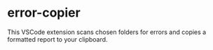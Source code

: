 # error-copier
This VSCode extension scans chosen folders for errors and copies a formatted report to your clipboard.
